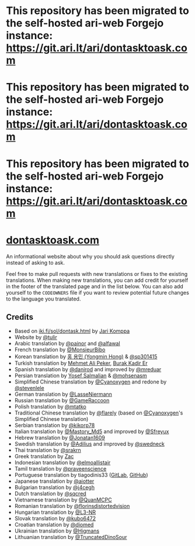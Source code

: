 # This repository has been migrated to the self-hosted ari-web Forgejo instance: <https://git.ari.lt/ari/dontasktoask.com>
# This repository has been migrated to the self-hosted ari-web Forgejo instance: <https://git.ari.lt/ari/dontasktoask.com>
# This repository has been migrated to the self-hosted ari-web Forgejo instance: <https://git.ari.lt/ari/dontasktoask.com>
# [dontasktoask.com](https://dontasktoask.com)
An informational website about why you should ask questions directly instead of
asking to ask.

Feel free to make pull requests with new translations or fixes to the existing
translations. When making new translations, you can add credit for yourself in
the footer of the translated page and in the list below. You can also add
yourself to the `CODEOWNERS` file if you want to review potential future
changes to the language you translated.

## Credits
* Based on [iki.fi/sol/dontask.html](https://www.iki.fi/sol/dontask.html) by [Jari Komppa](https://www.iki.fi/sol/)
* Website by [@tulir](https://github.com/tulir)
* Arabic translation by [@painor](https://github.com/painor) and [@alfawal](https://github.com/alfawal)
* French translation by [@MonsieurBibo](https://github.com/MonsieurBibo)
* Korean translation by [홍 용민 (Yongmin Hong)](https://revi.omg.lol/) & [@sp301415](https://github.com/sp301415)
* Turkish translation by [Mehmet Ali Peker](https://github.com/MrPeker/), [Burak Kadir Er](https://github.com/Ksenofanex)
* Spanish translation by [@danirod](https://github.com/danirod) and improved by [@mreduar](https://github.com/mreduar)
* Persian translation by [Yosef Salmalian](https://github.com/usefss) & [@mohsenasm](https://github.com/mohsenasm)
* Simplified Chinese translation by [@Cyanoxygen](https://github.com/cyanoxygen) and redone by [@stevenlele](https://github.com/stevenlele)
* German translation by [@LasseNiermann](https://github.com/LasseNiermann)
* Russian translation by [@GameRaccoon](https://github.com/gameraccoon)
* Polish translation by [@mtatko](https://github.com/mtatko)
* Traditional Chinese translation by [@flarely](https://github.com/flarely) (based on [@Cyanoxygen](https://github.com/cyanoxygen)'s Simplified Chinese translation)
* Serbian translation by [@kikorp78](https://github.com/kikorp78)
* Italian translation by [@Mastory_Md5](https://github.com/MastoryMd5) and improved by [@Sfreyux](https://github.com/sfreyux)
* Hebrew translation by [@Jonatan1609](https://github.com/jonatan1609)
* Swedish translation by [@Adilius](https://github.com/Adilius) and improved by [@swedneck](https://github.com/swedneck)
* Thai translation by [@srakrn](https://github.com/srakrn)
* Greek translation by [Zac](https://github.com/trash-guy)
* Indonesian translation by [@elmoallistair](https://github.com/elmoallistair)
* Tamil translation by [@praveenscience](https://github.com/praveenscience)
* Portuguese translation by tiagodinis33 \([GitLab](https://gitlab.com/tiagodinis33), [GitHub](https://github.com/tiagodinis33)\)
* Japanese translation by [@aiotter](https://github.com/aiotter)
* Bulgarian translation by [@j4cegh](https://github.com/j4cegh)
* Dutch translation by [@sqcred](https://github.com/sqcred)
* Vietnamese translation by [@QuanMCPC](https://github.com/QuanMCPC)
* Romanian translation by [@florinsdistortedvision](https://github.com/florinsdistortedvision)
* Hungarian translation by [@L3-NR](https://github.com/L3-NR)
* Slovak translation by [@kubo6472](https://github.com/kubo6472)
* Croatian translation by [@diomed](https://github.com/diomed)
* Ukrainian translation by [@Higmans](https://github.com/Higmans)
* Lithuanian translation by [@TruncatedDinoSour](https://ari-web.xyz/gh)

